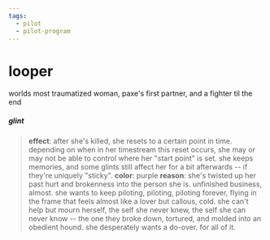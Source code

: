 ```yaml
---
tags:
  - pilot
  - pilot-program
---
```

# looper
worlds most traumatized woman, paxe's first partner, and a fighter til the end

##### glint
> **effect**: after she's killed, she resets to a certain point in time. depending on when in her timestream this reset occurs, she may or may not be able to control where her "start point" is set. she keeps memories, and some glints still affect her for a bit afterwards -- if they're uniquely "sticky".
> **color**: purple
> **reason**: she's twisted up her past hurt and brokenness into the person she is. unfinished business, almost. she wants to keep piloting, piloting, piloting forever, flying in the frame that feels almost like a lover but callous, cold. she can't help but mourn herself, the self she never knew, the self she can never know -- the one they broke down, tortured, and molded into an obedient hound. she desperately wants a do-over. for all of it.